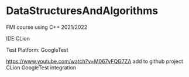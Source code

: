 # DataStructuresAndAlgorithms
FMI course using C++ 2021/2022

IDE:CLion 

Test Platform: GoogleTest

https://www.youtube.com/watch?v=M067vFQG7ZA add to github project CLion GoogleTest integration
